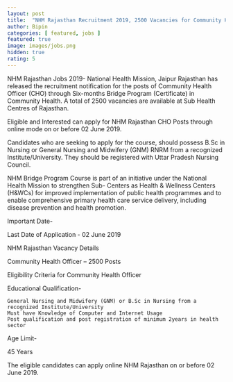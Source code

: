 ```yaml
---
layout: post
title:  "NHM Rajasthan Recruitment 2019, 2500 Vacancies for Community Health Officer Posts, Apply Online"
author: Bipin
categories: [ featured, jobs ]
featured: true
image: images/jobs.png
hidden: true
rating: 5
---
```

NHM Rajasthan Jobs 2019- National Health Mission, Jaipur Rajasthan has released the recruitment notification for the posts of Community Health Officer (CHO) through Six-months Bridge Program (Certificate) in Community Health. A total of 2500 vacancies are available at Sub Health Centres of Rajasthan.

Eligible and Interested can apply for NHM Rajasthan CHO Posts through online mode on or before 02 June 2019.

Candidates who are seeking to apply for the course, should possess B.Sc in Nursing or General Nursing and Midwifery (GNM) RNRM from a recognized Institute/University. They should be registered with Uttar Pradesh Nursing Council.

NHM Bridge Program Course is part of an initiative under the National Health Mission to strengthen Sub- Centers as Health & Wellness Centers (H&WCs) for improved implementation of public health programmes and to enable comprehensive primary health care service delivery, including disease prevention and health promotion.

Important Date-

Last Date of Application - 02 June 2019

NHM Rajasthan Vacancy Details

Community Health Officer – 2500 Posts

Eligibility Criteria for Community Health Officer

Educational Qualification-

    General Nursing and Midwifery (GNM) or B.Sc in Nursing from a recognized Institute/University
    Must have Knowledge of Computer and Internet Usage
    Post qualification and post registration of minimum 2years in health sector

Age Limit-

45 Years

The eligible candidates can apply online NHM Rajasthan on or before 02 June 2019.